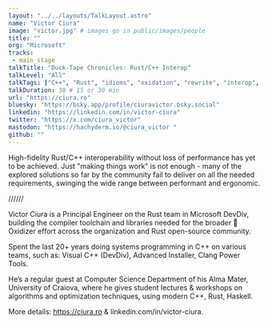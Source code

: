 ```yaml
---
layout: "../../layouts/TalkLayout.astro"
name: "Victor Ciura"
image: "victor.jpg" # images go in public/images/people
title: ""
org: "Microsoft"
tracks: 
 - main_stage
talkTitle: "Duck-Tape Chronicles: Rust/C++ Interop"
talkLevel: "All"
talkTags: ["C++", "Rust", "idioms", "oxidation", "rewrite", "interop", "windows-rs", "FFI", "ABI", "Windows", "security", "Azure", "cargo", "tooling", "crates", "CI/CD", "static analysis", "unsafe", "API", "cbindgen", "cxx", "crubit", "CMake", "hybrid", "LLVM", "MSVC"]
talkDuration: 30 # 15 or 30 min
url: "https://ciura.ro"
bluesky: "https://bsky.app/profile/ciuravictor.bsky.social"
linkedin: "https://linkedin.com/in/victor-ciura"
twitter: "https://x.com/ciura_victor"
mastodon: "https://hachyderm.io/@ciura_victor "
github: ""
---
```


High-fidelity Rust/C++ interoperability without loss of performance has yet to be achieved. Just "making things work" is not enough - many of the explored solutions so far by the community fail to deliver on all the needed requirements, swinging the wide range between performant and ergonomic.

////// <!-- sepatator between abstract and bio -->

Victor Ciura is a Principal Engineer on the Rust team in Microsoft DevDiv, building the compiler toolchain and libraries needed for the broader 🦀Oxidizer effort across the organization and Rust open-source community.

Spent the last 20+ years doing systems programming in C++ on various teams, such as: Visual C++ (DevDiv), Advanced Installer, Clang Power Tools.

He’s a regular guest at Computer Science Department of his Alma Mater, University of Craiova, where he gives student lectures & workshops on algorithms and optimization techniques, using modern C++, Rust, Haskell.

More details: https://ciura.ro & linkedin.com/in/victor-ciura.


